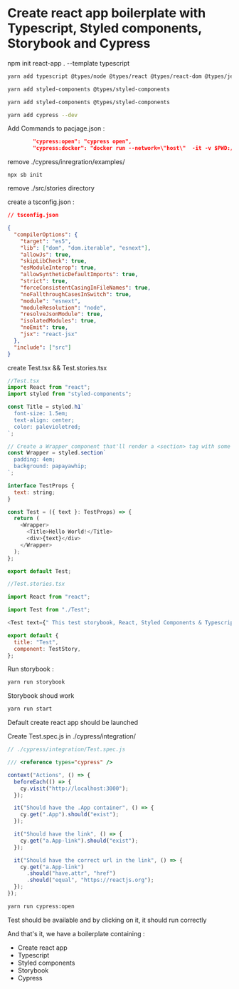 # Create react app boilerplate with Typescript, Styled components, Storybook and Cypress

npm init react-app . --template typescript

```bash
yarn add typescript @types/node @types/react @types/react-dom @types/jest
```

```bash
yarn add styled-components @types/styled-components
```

```bash
yarn add styled-components @types/styled-components
```

```bash
yarn add cypress --dev
```

Add Commands to pacjage.json :

```json
        "cypress:open": "cypress open",
        "cypress:docker": "docker run --network=\"host\"  -it -v $PWD:/e2e -w /e2e cypress/included:6.2.1",
```

remove ./cypress/inregration/examples/

```
npx sb init
```

remove ./src/stories directory

create a tsconfig.json :

```json
// tsconfig.json

{
  "compilerOptions": {
    "target": "es5",
    "lib": ["dom", "dom.iterable", "esnext"],
    "allowJs": true,
    "skipLibCheck": true,
    "esModuleInterop": true,
    "allowSyntheticDefaultImports": true,
    "strict": true,
    "forceConsistentCasingInFileNames": true,
    "noFallthroughCasesInSwitch": true,
    "module": "esnext",
    "moduleResolution": "node",
    "resolveJsonModule": true,
    "isolatedModules": true,
    "noEmit": true,
    "jsx": "react-jsx"
  },
  "include": ["src"]
}
```

create Test.tsx && Test.stories.tsx

```javascript
//Test.tsx
import React from "react";
import styled from "styled-components";

const Title = styled.h1`
  font-size: 1.5em;
  text-align: center;
  color: palevioletred;
`;

// Create a Wrapper component that'll render a <section> tag with some styles
const Wrapper = styled.section`
  padding: 4em;
  background: papayawhip;
`;

interface TestProps {
  text: string;
}

const Test = ({ text }: TestProps) => {
  return (
    <Wrapper>
      <Title>Hello World!</Title>
      <div>{text}</div>
    </Wrapper>
  );
};

export default Test;
```

```javascript
//Test.stories.tsx

import React from "react";

import Test from "./Test";

<Test text={" This test storybook, React, Styled Components & Typescript"} />;

export default {
  title: "Test",
  component: TestStory,
};
```

Run storybook :

```bash
yarn run storybook
```

Storybook shoud work

```bash
yarn run start
```

Default create react app should be launched

Create Test.spec.js in ./cypress/integration/

```javascript
// ./cypress/integration/Test.spec.js

/// <reference types="cypress" />

context("Actions", () => {
  beforeEach(() => {
    cy.visit("http://localhost:3000");
  });

  it("Should have the .App container", () => {
    cy.get(".App").should("exist");
  });

  it("Should have the link", () => {
    cy.get("a.App-link").should("exist");
  });

  it("Should have the correct url in the link", () => {
    cy.get("a.App-link")
      .should("have.attr", "href")
      .should("equal", "https://reactjs.org");
  });
});
```

```bash
yarn run cypress:open
```

Test should be available and by clicking on it, it should run correctly

And that's it, we have a boilerplate containing :

- Create react app
- Typescript
- Styled components
- Storybook
- Cypress
